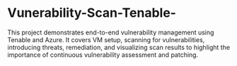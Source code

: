 # Vunerability-Scan-Tenable-
This project demonstrates end-to-end vulnerability management using Tenable and Azure. It covers VM setup, scanning for vulnerabilities, introducing threats, remediation, and visualizing scan results to highlight the importance of continuous vulnerability assessment and patching.

